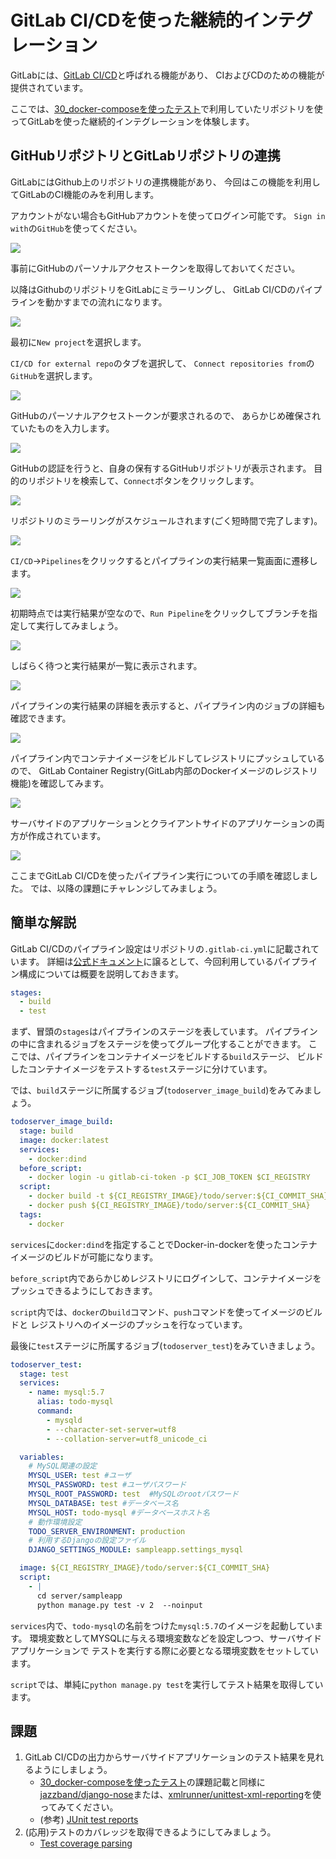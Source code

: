 # GitLab CI/CDを使った継続的インテグレーション

GitLabには、[GitLab CI/CD](https://docs.gitlab.com/ee/ci/)と呼ばれる機能があり、
CIおよびCDのための機能が提供されています。

ここでは、[30_docker-composeを使ったテスト](../20_dockerを使ったローカルテスト/30_docker-composeを使ったテスト.md)で利用していたリポジトリを使ってGitLabを使った継続的インテグレーションを体験します。

## GitHubリポジトリとGitLabリポジトリの連携

GitLabにはGithub上のリポジトリの連携機能があり、
今回はこの機能を利用してGitLabのCI機能のみを利用します。

アカウントがない場合もGitHubアカウントを使ってログイン可能です。
`Sign in with`の`GitHub`を使ってください。

![](2020-04-14-12-52-25.png)

事前にGitHubのパーソナルアクセストークンを取得しておいてください。

以降はGithubのリポジトリをGitLabにミラーリングし、
GitLab CI/CDのパイプラインを動かすまでの流れになります。

![](2020-04-14-12-54-12.png)

最初に`New project`を選択します。

`CI/CD for external repo`のタブを選択して、
`Connect repositories from`の`GitHub`を選択します。

![](2020-04-14-15-20-28.png)

GitHubのパーソナルアクセストークンが要求されるので、
あらかじめ確保されていたものを入力します。

![](2020-04-14-12-59-04.png)

GitHubの認証を行うと、自身の保有するGitHubリポジトリが表示されます。
目的のリポジトリを検索して、`Connect`ボタンをクリックします。

![](2020-04-14-13-00-19.png)

リポジトリのミラーリングがスケジュールされます(ごく短時間で完了します)。

![](2020-04-14-13-01-27.png)

`CI/CD`->`Pipelines`をクリックするとパイプラインの実行結果一覧画面に遷移します。

![](2020-04-14-13-20-37.png)

初期時点では実行結果が空なので、`Run Pipeline`をクリックしてブランチを指定して実行してみましょう。

![](2020-04-14-13-25-41.png)

しばらく待つと実行結果が一覧に表示されます。

![](2020-04-14-14-24-37.png)

パイプラインの実行結果の詳細を表示すると、パイプライン内のジョブの詳細も確認できます。

![](2020-04-14-14-24-19.png)

パイプライン内でコンテナイメージをビルドしてレジストリにプッシュしているので、
GitLab Container Registry(GitLab内部のDockerイメージのレジストリ機能)を確認してみます。

![](2020-04-14-14-49-55.png)

サーバサイドのアプリケーションとクライアントサイドのアプリケーションの両方が作成されています。

![](2020-04-14-14-50-09.png)

ここまでGitLab CI/CDを使ったパイプライン実行についての手順を確認しました。
では、以降の課題にチャレンジしてみましょう。

## 簡単な解説

GitLab CI/CDのパイプライン設定はリポジトリの`.gitlab-ci.yml`に記載されています。
詳細は[公式ドキュメント](https://docs.gitlab.com/ee/ci/)に譲るとして、今回利用しているパイプライン構成については概要を説明しておきます。

```yaml
stages:
  - build
  - test
```

まず、冒頭の`stages`はパイプラインのステージを表しています。
パイプラインの中に含まれるジョブをステージを使ってグループ化することができます。
ここでは、パイプラインをコンテナイメージをビルドする`build`ステージ、
ビルドしたコンテナイメージをテストする`test`ステージに分けています。

では、`build`ステージに所属するジョブ(`todoserver_image_build`)をみてみましょう。

```yaml
todoserver_image_build:
  stage: build
  image: docker:latest
  services:
    - docker:dind
  before_script:
    - docker login -u gitlab-ci-token -p $CI_JOB_TOKEN $CI_REGISTRY
  script:
    - docker build -t ${CI_REGISTRY_IMAGE}/todo/server:${CI_COMMIT_SHA} server
    - docker push ${CI_REGISTRY_IMAGE}/todo/server:${CI_COMMIT_SHA}
  tags:
    - docker
```

`services`に`docker:dind`を指定することでDocker-in-dockerを使ったコンテナイメージのビルドが可能になります。

`before_script`内であらかじめレジストリにログインして、コンテナイメージをプッシュできるようにしておきます。

`script`内では、`docker`の`build`コマンド、`push`コマンドを使ってイメージのビルドと
レジストリへのイメージのプッシュを行なっています。

最後に`test`ステージに所属するジョブ(`todoserver_test`)をみていきましょう。

```yaml
todoserver_test:
  stage: test
  services:
    - name: mysql:5.7
      alias: todo-mysql
      command:
        - mysqld 
        - --character-set-server=utf8 
        - --collation-server=utf8_unicode_ci

  variables:
    # MySQL関連の設定
    MYSQL_USER: test #ユーザ
    MYSQL_PASSWORD: test #ユーザパスワード
    MYSQL_ROOT_PASSWORD: test  #MySQLのrootパスワード
    MYSQL_DATABASE: test #データベース名
    MYSQL_HOST: todo-mysql #データベースホスト名
    # 動作環境設定
    TODO_SERVER_ENVIRONMENT: production
    # 利用するDjangoの設定ファイル
    DJANGO_SETTINGS_MODULE: sampleapp.settings_mysql

  image: ${CI_REGISTRY_IMAGE}/todo/server:${CI_COMMIT_SHA}
  script:
    - |
      cd server/sampleapp
      python manage.py test -v 2  --noinput
```

`services`内で、`todo-mysql`の名前をつけた`mysql:5.7`のイメージを起動しています。
環境変数としてMYSQLに与える環境変数などを設定しつつ、サーバサイドアプリケーションで
テストを実行する際に必要となる環境変数をセットしています。

`script`では、単純に`python manage.py test`を実行してテスト結果を取得しています。

## 課題

1. GitLab CI/CDの出力からサーバサイドアプリケーションのテスト結果を見れるようにしましょう。
   + [30_docker-composeを使ったテスト](../20_dockerを使ったローカルテスト/30_docker-composeを使ったテスト.md)の課題記載と同様に[jazzband/django-nose](https://github.com/jazzband/django-nose)または、[xmlrunner/unittest-xml-reporting](https://github.com/xmlrunner/unittest-xml-reporting)を使ってみてください。
   + (参考) [JUnit test reports](https://docs.gitlab.com/ee/ci/junit_test_reports.html)
2. (応用)テストのカバレッジを取得できるようにしてみましょう。
   + [Test coverage parsing](https://docs.gitlab.com/ee/ci/pipelines/settings.html#test-coverage-parsing)
